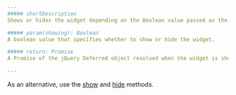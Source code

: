 ```yaml
---
##### shortDescription
Shows or hides the widget depending on the Boolean value passed as the parameter.

##### param(showing): Boolean
A boolean value that specifies whether to show or hide the widget.

##### return: Promise
A Promise of the jQuery Deferred object resolved when the widget is shown/hidden.

---
```

As an alternative, use the [show](/api-reference/10%20UI%20Widgets/dxActionSheet/3%20Methods/show().md '/Documentation/ApiReference/UI_Widgets/dxActionSheet/Methods/#show') and [hide](/api-reference/10%20UI%20Widgets/dxActionSheet/3%20Methods/hide().md '/Documentation/ApiReference/UI_Widgets/dxActionSheet/Methods/#hide') methods.